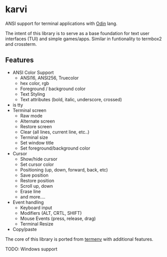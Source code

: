 # karvi
ANSI support for terminal applications with [Odin](https://odin-lang.org/) lang.

The intent of this library is to serve as a base foundation for text user interfaces (TUI) and simple games/apps.
Similar in funtionality to termbox2 and crossterm.

## Features

- ANSI Color Support
  - ANSI16, ANSI256, Truecolor
  - hex color, rgb
  - Foreground / background color
  - Text Styling
  - Text attributes (bold, italic, underscore, crossed)
- is tty
- Terminal screen
  - Raw mode
  - Alternate screen
  - Restore screen
  - Clear (all lines, current line, etc..)
  - Terminal size
  - Set window title
  - Set foreground/background color
- Cursor
  - Show/hide cursor
  - Set cursor color
  - Positioning (up, down, forward, back, etc)
  - Save position
  - Restore position
  - Scroll up, down
  - Erase line
  - and more....
- Event handling
  - Keyboard input
  - Modifiers (ALT, CRTL, SHIFT)
  - Mouse Events (press, release, drag)
  - Terminal Resize
- Copy/paste
  
The core of this library is ported from [termenv](https://github.com/muesli/termenv) with additional features.

TODO: Windows support
